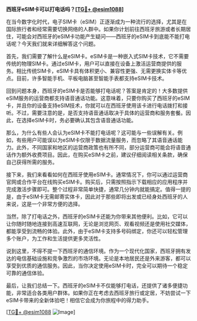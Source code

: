 **西班牙eSIM卡可以打电话吗？[[TG💪+ @esim1088](https://t.me/s/esim1088)]**

在当今数字化时代，电子SIM卡（eSIM）正逐渐成为一种流行的选择，尤其是在国际旅行者和经常需要切换网络的人群中。如果你计划前往西班牙旅游或者长期居住，可能会对西班牙的eSIM卡功能产生疑问——西班牙的eSIM卡到底能不能打电话呢？今天我们就来详细解答这个问题。

首先，我们需要了解什么是eSIM卡。eSIM卡是一种嵌入式SIM卡技术，它不需要传统的物理SIM卡。通过eSIM卡，用户可以直接在设备上激活运营商提供的服务。相比传统SIM卡，eSIM卡具有体积更小、兼容性更强、无需更换实体卡等优点。目前，许多智能手机、平板电脑甚至智能手表都支持eSIM卡技术。

回到问题本身，西班牙的eSIM卡是否能够打电话呢？答案是肯定的！大多数提供eSIM服务的运营商都支持语音通话功能。这意味着，只要你购买了西班牙的eSIM卡，并且你的设备支持eSIM技术，你就可以在西班牙使用该卡进行电话拨打和接听。不过，需要注意的是，是否支持语音通话取决于具体的运营商和服务套餐。因此，在选择eSIM卡时，务必要确认其包含语音通话功能。

那么，为什么有些人会认为eSIM卡不能打电话呢？这可能与一些误解有关。例如，有些用户可能误以为eSIM卡仅限于数据流量服务，而忽略了其语音通话能力。此外，不同国家和地区的运营商政策也有所不同，部分运营商可能会将语音通话作为额外收费项目。因此，在购买eSIM卡之前，建议仔细阅读相关条款，确保自己获得所需的服务。

接下来，我们来看看如何在西班牙使用eSIM卡。通常情况下，你可以通过运营商官网或合作平台在线购买eSIM卡。购买后，只需按照指示下载相应的应用程序并完成激活步骤即可。整个过程非常简单快捷，通常几分钟内就能搞定。值得一提的是，由于eSIM卡无需邮寄实体卡，因此对于那些即将出发或已经身处西班牙的人来说，这是一个非常方便的选择。

当然，除了打电话之外，西班牙的eSIM卡还能为你带来其他便利。比如，它可以让你随时随地连接到高速互联网，无论是浏览网页、观看视频还是使用社交媒体，都能享受到流畅的体验。此外，由于eSIM卡支持多号码绑定，你还可以轻松管理多个账户，为工作和生活提供更多灵活性。

说到这里，不得不提一下西班牙的通信环境。作为一个现代化国家，西班牙拥有发达的电信基础设施和竞争激烈的市场环境。无论是本地居民还是外来游客，都可以享受到优质的通信服务。因此，当你决定使用eSIM卡时，完全可以期待一个稳定可靠的通信体验。

最后，让我们总结一下。西班牙的eSIM卡不仅能够打电话，还提供了诸多便捷功能，非常适合各类用户群体。如果你正在考虑去西班牙旅行或定居，不妨尝试一下eSIM卡带来的全新体验吧！相信它会成为你旅程中的得力助手。

[[TG💪+ @esim1088](https://t.me/s/esim1088) ![Image](https://i.postimg.cc/4NQfJmqS/Snipaste-2025-05-13-00-14-12.png)]